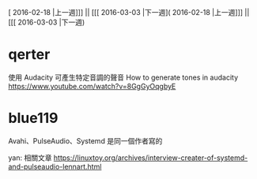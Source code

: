 [ 2016-02-18 |上一週]]] || [[[ 2016-03-03 |下一週]( 2016-02-18 |上一週]]] || [[[ 2016-03-03 |下一週)



# qerter

使用 Audacity 可產生特定音調的聲音
How to generate tones in audacity
<https://www.youtube.com/watch?v=8GgGyOqgbyE>  

# blue119

Avahi、PulseAudio、Systemd 是同一個作者寫的

yan: 相關文章 <https://linuxtoy.org/archives/interview-creater-of-systemd-and-pulseaudio-lennart.html>  